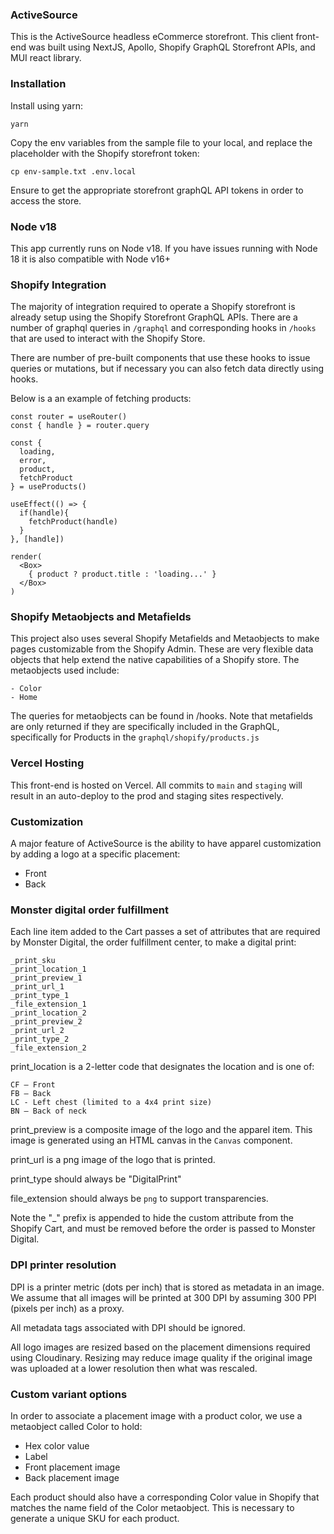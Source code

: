 ### ActiveSource

This is the ActiveSource headless eCommerce storefront. This client front-end was built using NextJS, Apollo, Shopify GraphQL Storefront APIs, and MUI react library.

### Installation

Install using yarn:

```
yarn
```

Copy the env variables from the sample file to your local, and replace the placeholder with the Shopify storefront token:

```
cp env-sample.txt .env.local
```

Ensure to get the appropriate storefront graphQL API tokens in order to access the store.

### Node v18

This app currently runs on Node v18. If you have issues running with
Node 18 it is also compatible with Node v16+

### Shopify Integration

The majority of integration required to operate a Shopify storefront is already setup using the Shopify Storefront GraphQL APIs. There are a number of graphql queries in `/graphql` and corresponding hooks in `/hooks` that are used to interact with the Shopify Store.

There are number of pre-built components that use these hooks to issue queries or mutations, but if necessary you can also fetch data directly using hooks.

Below is a an example of fetching products:

```
const router = useRouter()
const { handle } = router.query

const {
  loading,
  error,
  product,
  fetchProduct
} = useProducts()

useEffect(() => {
  if(handle){
    fetchProduct(handle)
  }
}, [handle])

render(
  <Box>
    { product ? product.title : 'loading...' }
  </Box>
)
```

### Shopify Metaobjects and Metafields

This project also uses several Shopify Metafields and Metaobjects to make pages customizable from the Shopify Admin. These are very flexible
data objects that help extend the native capabilities of a Shopify store. The metaobjects used include:

```
- Color
- Home
```

The queries for metaobjects can be found in /hooks. Note that metafields are only returned if they are specifically included in the GraphQL, specifically for Products in the `graphql/shopify/products.js`

### Vercel Hosting

This front-end is hosted on Vercel. All commits to `main` and `staging` will result in an auto-deploy to the prod and staging sites respectively.

### Customization

A major feature of ActiveSource is the ability to have apparel customization by adding a logo at a specific placement:

- Front
- Back

### Monster digital order fulfillment

Each line item added to the Cart passes a set of attributes that are required by Monster Digital, the order fulfillment center, to make a digital print:

```
_print_sku
_print_location_1
_print_preview_1
_print_url_1
_print_type_1
_file_extension_1
_print_location_2
_print_preview_2
_print_url_2
_print_type_2
_file_extension_2
```

print_location is a 2-letter code that designates the location and is one of:

```
CF – Front
FB – Back
LC - Left chest (limited to a 4x4 print size)
BN – Back of neck
```

print_preview is a composite image of the logo and the apparel item. This image is generated using an HTML canvas in the `Canvas` component.

print_url is a png image of the logo that is printed.

print_type should always be "DigitalPrint"

file_extension should always be `png` to support transparencies.

Note the "\_" prefix is appended to hide the custom attribute from the Shopify Cart, and must be removed before the order is passed to Monster Digital.

### DPI printer resolution

DPI is a printer metric (dots per inch) that is stored as metadata in an image. We assume that all images will be printed at 300 DPI by assuming 300 PPI (pixels per inch) as a proxy.

All metadata tags associated with DPI should be ignored.

All logo images are resized based on the placement dimensions required using Cloudinary. Resizing may reduce image quality if the original image was uploaded at a lower resolution then what was rescaled.

### Custom variant options

In order to associate a placement image with a product color, we use a metaobject called Color to hold:

- Hex color value
- Label
- Front placement image
- Back placement image

Each product should also have a corresponding Color value in Shopify that matches the name field of the Color metaobject. This is necessary to generate a unique SKU for each product.

###